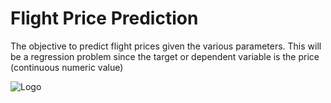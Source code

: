 # Flight Price Prediction

The objective to predict flight prices given the various parameters. This will be a regression problem since the target or dependent variable is the price (continuous numeric value)


![Logo](https://images.unsplash.com/photo-1559023234-1e773470544f?ixid=MnwxMjA3fDB8MHxzZWFyY2h8MXx8cGxhbmUlMjB0YWtlb2ZmfGVufDB8fDB8fA%3D%3D&ixlib=rb-1.2.1&w=1000&q=80)

